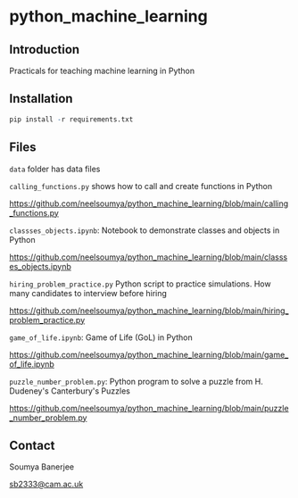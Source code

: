 # python_machine_learning

## Introduction

Practicals for teaching machine learning in Python

## Installation

```R
pip install -r requirements.txt
```

## Files

`data` folder has data files

`calling_functions.py` shows how to call and create functions in Python

https://github.com/neelsoumya/python_machine_learning/blob/main/calling_functions.py


`classses_objects.ipynb`: Notebook to demonstrate classes and objects in Python

https://github.com/neelsoumya/python_machine_learning/blob/main/classses_objects.ipynb

`hiring_problem_practice.py` Python script to practice simulations. How many candidates to interview before hiring

https://github.com/neelsoumya/python_machine_learning/blob/main/hiring_problem_practice.py

`game_of_life.ipynb`: Game of Life (GoL) in Python

https://github.com/neelsoumya/python_machine_learning/blob/main/game_of_life.ipynb


`puzzle_number_problem.py`: Python program to solve a puzzle from H. Dudeney's Canterbury's Puzzles

https://github.com/neelsoumya/python_machine_learning/blob/main/puzzle_number_problem.py


## Contact

Soumya Banerjee

sb2333@cam.ac.uk

